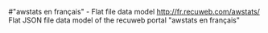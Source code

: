 #"awstats en français" - Flat file data model
http://fr.recuweb.com/awstats/
Flat JSON file data model of the recuweb portal "awstats en français"

